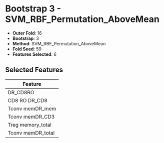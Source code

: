 # Bootstrap 3 - SVM_RBF_Permutation_AboveMean

- **Outer Fold**: 16
- **Bootstrap**: 3
- **Method**: SVM_RBF_Permutation_AboveMean
- **Fold Seed**: 59
- **Features Selected**: 6

## Selected Features

| Feature |
|---------|
| DR_CD8RO |
| CD8 RO DR_CD8 |
| Tconv memDR_mem |
| Tconv memDR_CD3 |
| Treg memory_total |
| Tconv memDR_total |

